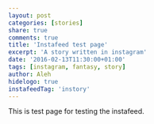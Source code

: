 ```yaml
---
layout: post
categories: [stories]
share: true
comments: true
title: 'Instafeed test page'
excerpt: 'A story written in instagram'
date: '2016-02-13T11:30:00+01:00'
tags: [instagram, fantasy, story]
author: Aleh
hidelogo: true
instafeedTag: 'instory'
---
```

This is test page for testing the instafeed.

<div id="timeline">
<div id="instafeed"></div>
</div>